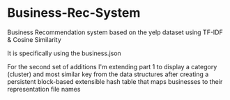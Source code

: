 # Business-Rec-System

Business Recommendation system based on the yelp dataset using TF-IDF & Cosine Similarity

It is specifically using the business.json 

For the second set of additions I'm extending part 1 to display a category (cluster) and most similar key from the data structures after creating a persistent block-based extensible hash table that maps businesses to their representation file names

